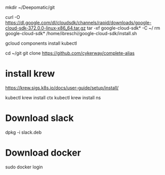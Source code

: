 mkdir ~/Deepomatic/git

curl -O https://dl.google.com/dl/cloudsdk/channels/rapid/downloads/google-cloud-sdk-372.0.0-linux-x86_64.tar.gz
tar -xf google-cloud-sdk* -C ~/
rm google-cloud-sdk*
/home/ibreschi/google-cloud-sdk/install.sh

gcloud components install kubectl

cd ~/git
git clone https://github.com/cykerway/complete-alias

# install krew
https://krew.sigs.k8s.io/docs/user-guide/setup/install/

kubectl krew install ctx
kubectl krew install ns

# Download slack
dpkg -i slack.deb

# Download docker
sudo docker login

